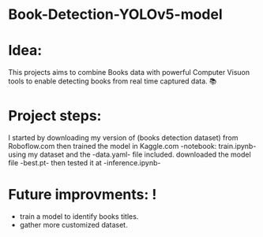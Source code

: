 # Book-Detection-YOLOv5-model
# Idea:
This projects aims to combine Books data with powerful Computer Visuon tools to enable detecting books from real time captured data. 📚

# Project steps:
I started by downloading my version of (books detection dataset) from Roboflow.com
then trained the model in Kaggle.com -notebook: train.ipynb- using my dataset and the -data.yaml- file included.
downloaded the model file -best.pt- then tested it at -inference.ipynb-

# Future improvments: !
* train a model to identify books titles.
* gather more customized dataset.
  
